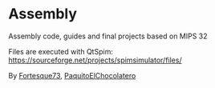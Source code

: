 # Assembly
Assembly code, guides and final projects based on MIPS 32

Files are executed with QtSpim: 
https://sourceforge.net/projects/spimsimulator/files/

By [Fortesque73](https://github.com/Fortesque73), 
[PaquitoElChocolatero](https://github.com/PaquitoElChocolatero)
